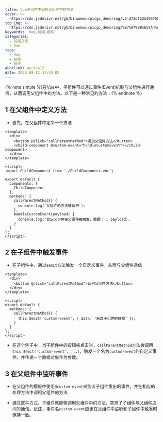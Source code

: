 ```yaml
---
title: Vue子组件中调用父组件中的方法
cover: >-
  https://cdn.jsdelivr.net/gh/binwenwu/picgo_demo/img/v2-d73df22d306f557a0d3d313d78f50f84_1440w.jpg
top_img: >-
  https://cdn.jsdelivr.net/gh/binwenwu/picgo_demo/img/%E7%A7%8B%E5%A4%A9%E9%A3%8E%E6%99%AF%20%E6%A0%91%20%E7%8B%97%20%E8%90%BD%E5%8F%B6%20%E9%AB%98%E5%B1%B1%20%E5%94%AF%E7%BE%8E%E6%84%8F%E5%A2%83%E9%A3%8E%E6%99%AF4k%E5%A3%81%E7%BA%B8_%E5%BD%BC%E5%B2%B8%E5%9B%BE%E7%BD%91.jpg
keywords: 'Vue,前端,组件'
categories:
  - 前端开发
  - Vue
tags:
  - Vue
  - 前端
  - 组件
abbrlink: aec1e412
date: 2023-08-12 17:59:05
---
```


{% note simple %}在Vue中，子组件可以通过事件(Event)机制与父组件进行通信，从而调用父组件中的方法。以下是一种常见的方法：{% endnote %}



## 1 在父组件中定义方法

- 首先，在父组件中定义一个方法

```vue
<template>
  <div>
    <button @click="callParentMethod">调用父组件方法</button>
    <child-component @custom-event="handleCustomEvent"></child-component>
  </div>
</template>

<script>
import ChildComponent from './ChildComponent.vue';

export default {
  components: {
    ChildComponent
  },
  methods: {
    callParentMethod() {
      console.log('父组件的方法被调用');
    },
    handleCustomEvent(payload) {
      console.log('自定义事件在父组件被触发，数据：', payload);
    }
  }
};
</script>
```



## 2 在子组件中触发事件

- 在子组件中，通过`$emit`方法触发一个自定义事件，从而与父组件通信

```vue
<template>
  <div>
    <button @click="callParentMethod">调用父组件方法</button>
  </div>
</template>

<script>
export default {
  methods: {
    callParentMethod() {
      this.$emit('custom-event', { data: '来自子组件的数据' });
    }
  }
};
</script>
```

- 在这个例子中，当子组件中的按钮被点击时，`callParentMethod`方法会调用`this.$emit('custom-event', ...)`，触发一个名为`custom-event`的自定义事件，并传递一个数据对象作为参数。



## 3 在父组件中监听事件

- 在父组件的模板中使用`@custom-event`来监听子组件发出的事件，并在相应的处理方法中调用父组件的方法

- 通过这种方式，子组件就能够调用父组件中的方法，实现了子组件与父组件之间的通信。记住，事件名`custom-event`应该在父组件中监听和子组件中触发时保持一致。









